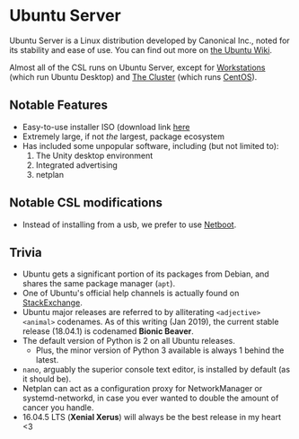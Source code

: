 # Ubuntu Server

Ubuntu Server is a Linux distribution developed by Canonical Inc., noted for its stability and ease of use. You can find out more on [the Ubuntu Wiki](https://wiki.ubuntu.com/BionicBeaver/ReleaseNotes).

Almost all of the CSL runs on Ubuntu Server, except for [Workstations](../../services/workstations/) \(which run Ubuntu Desktop\) and [The Cluster](../../services/cluster/) \(which runs [CentOS](centos.md)\).

## Notable Features

* Easy-to-use installer ISO \(download link [here](https://www.ubuntu.com/download/server)
* Extremely large, if not _the_ largest, package ecosystem
* Has included some unpopular software, including \(but not limited to\):
  1. The Unity desktop environment
  2. Integrated advertising
  3. netplan

## Notable CSL modifications

* Instead of installing from a usb, we prefer to use [Netboot](../networking/netboot.md).

## Trivia

* Ubuntu gets a significant portion of its packages from Debian, and shares the same package manager \(`apt`\).
* One of Ubuntu's official help channels is actually found on [StackExchange](https://askubuntu.com/).
* Ubuntu major releases are referred to by alliterating `<adjective> <animal>` codenames. As of this writing \(Jan 2019\), the current stable release \(18.04.1\) is codenamed **Bionic Beaver**.
* The default version of Python is 2 on all Ubuntu releases.
  * Plus, the minor version of Python 3 available is always 1 behind the latest.
* `nano`, arguably the superior console text editor, is installed by default \(as it should be\).
* Netplan can act as a configuration proxy for NetworkManager or systemd-networkd, in case you ever wanted to double the amount of cancer you handle.
* 16.04.5 LTS \(**Xenial Xerus**\) will always be the best release in my heart &lt;3

